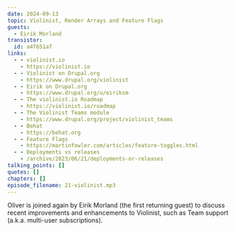 ```yaml
---
date: 2024-09-13
topic: Violinist, Render Arrays and Feature Flags
guests:
  - Eirik Morland
transistor:
  id: a4f651a7
links:
  - - violinist.io
    - https://violinist.io
  - - Violinist on Drupal.org
    - https://www.drupal.org/violinist
  - - Eirik on Drupal.org
    - https://www.drupal.org/u/eiriksm
  - - The violinist.io Roadmap
    - https://violinist.io/roadmap
  - - The Violinist Teams module
    - https://www.drupal.org/project/violinist_teams
  - - Behat
    - https://behat.org
  - - Feature Flags
    - https://martinfowler.com/articles/feature-toggles.html
  - - Deployments vs releases
    - /archive/2023/06/21/deployments-or-releases
talking_points: []
quotes: []
chapters: []
episode_filename: 21-violinist.mp3
---
```


Oliver is joined again by Eirik Morland (the first returning guest) to discuss recent improvements and enhancements to Violinist, such as Team support (a.k.a. multi-user subscriptions).
